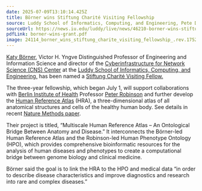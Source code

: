 ```yaml
---
date: 2025-07-09T13:10:14.425Z
title: Börner wins Stiftung Charité Visiting Fellowship
source: Luddy School of Informatics, Computing, and Engineering, Pete DiPrimio
sourceUrl: https://news.iu.edu/luddy/live/news/46210-borner-wins-stiftung-charite-visiting-fellowship
pdfLink: borner-wins-grant.pdf
image: 24114_borner_wins_stiftung_charite_visiting_fellowship_.rev.1752073968.webp
---
```

<!--StartFragment-->

[Katy Börner](https://cns.iu.edu/current_team/bio/katy_borner.html), Victor H. Yngve Distinguished Professor of Engineering and Information Science and director of the [Cyberinfrastructure for Network Science (CNS) Center](https://cns.iu.edu/mission.html) at the [Luddy School of Informatics, Computing, and Engineering,](https://luddy.indiana.edu/) has been named a [Stiftung Charité Visiting Fellow.](https://www.stiftung-charite.de/en/funding/research-funding/visiting-fellows)

The three-year fellowship, which began July 1, will support collaborations with [Berlin Institute of Health](https://www.bihealth.org/en/) Professor [Peter Robinson](https://www.linkedin.com/in/peter-n-robinson-b7833811/) and further develop the [Human Reference Atlas](https://humanatlas.io/) (HRA), a three-dimensional atlas of all anatomical structures and cells of the healthy human body. See details in recent [Nature Methods paper](https://www.nature.com/articles/s41592-024-02563-5).

Their project is titled, “Multiscale Human Reference Atlas – An Ontological Bridge Between Anatomy and Disease.” It interconnects the Börner-led Human Reference Atlas and the Robinson-led Human Phenotype Ontology (HPO), which provides comprehensive bioinformatic resources for the analysis of human diseases and phenotypes to create a computational bridge between genome biology and clinical medicine.

Börner said the goal is to link the HRA to the HPO and medical data “in order to describe disease characteristics and improve diagnostics and research into rare and complex diseases.”

<!--EndFragment-->
